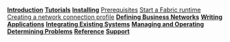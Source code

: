 **[Introduction]({{site.baseurl}}/introduction/introduction.html)**
**[Tutorials]({{site.baseurl}}/tutorials/tutorialindex.html)**
**[Installing]({{site.baseurl}}/installing/prerequisites.html)**
[Prerequisites]({{site.baseurl}}/installing/prerequisites.html)
[Start a Fabric runtime]({{site.baseurl}}/installing/runtimestart.html)
[Creating a network connection profile]({{site.baseurl}}/installing/createconnectionprofile.html)
**[Defining Business Networks]({{site.baseurl}}/introduction/businessnetwork.html)**
**[Writing Applications]({{site.baseurl}}/applications/genapp.html)**
**[Integrating Existing Systems]({{site.baseurl}}/integrating/introduction.html)**
**[Managing and Operating]({{site.baseurl}}/managing/managingindex.html)**
**[Determining Problems]({{site.baseurl}}/problems/diagnostics.html)**
**[Reference]({{site.baseurl}}/reference/MeetTheModules.html)**
**[Support]({{site.baseurl}}/support/index.html)**
